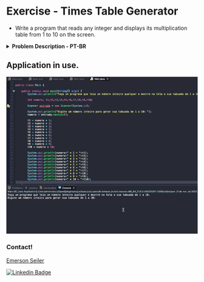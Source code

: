 # Exercise - Times Table Generator
- Write a program that reads any integer and displays its multiplication table from 1 to 10 on the screen.

<details >
  <summary><b>Problem Description - PT-BR</b></summary>

- Faça um programa que leia um número inteiro qualquer e mostre na tela a sua tabuada de 1 a 10.

</details>

## Application in use.

![Gif Exercicio](./img/exercicio.gif)

### Contact!

[Emerson Seiler](https://www.linkedin.com/in/seileremerson/)

[![Linkedin Badge](https://img.shields.io/badge/-seileremerson-blue?style=flat-square&logo=Linkedin&logoColor=white&link=https://www.linkedin.com/in/diogoalvesti/)](https://www.linkedin.com/in/seileremerson/)